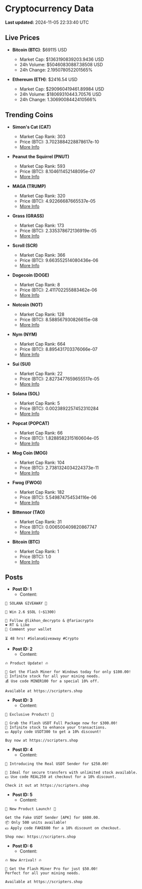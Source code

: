 # Cryptocurrency Data

**Last updated:** 2024-11-05 22:33:40 UTC

## Live Prices
- **Bitcoin (BTC)**: $69115 USD
  - Market Cap: $1363190839203.9436 USD
  - 24h Volume: $50460830887.38508 USD
  - 24h Change: 2.195078052201565%

- **Ethereum (ETH)**: $2416.54 USD
  - Market Cap: $290960419461.89984 USD
  - 24h Volume: $18069310443.70576 USD
  - 24h Change: 1.3069008442410566%

## Trending Coins
- **Simon's Cat (CAT)**
  - Market Cap Rank: 303
  - Price (BTC): 3.7023884228878617e-10
  - [More Info](https://www.coingecko.com/en/coins/simons-cat)

- **Peanut the Squirrel (PNUT)**
  - Market Cap Rank: 593
  - Price (BTC): 8.104611452148095e-07
  - [More Info](https://www.coingecko.com/en/coins/peanut-the-squirrel)

- **MAGA (TRUMP)**
  - Market Cap Rank: 320
  - Price (BTC): 4.92266687665537e-05
  - [More Info](https://www.coingecko.com/en/coins/maga)

- **Grass (GRASS)**
  - Market Cap Rank: 173
  - Price (BTC): 2.335378672136919e-05
  - [More Info](https://www.coingecko.com/en/coins/grass)

- **Scroll (SCR)**
  - Market Cap Rank: 366
  - Price (BTC): 9.663552514080436e-06
  - [More Info](https://www.coingecko.com/en/coins/scroll)

- **Dogecoin (DOGE)**
  - Market Cap Rank: 8
  - Price (BTC): 2.411702255883462e-06
  - [More Info](https://www.coingecko.com/en/coins/dogecoin)

- **Notcoin (NOT)**
  - Market Cap Rank: 128
  - Price (BTC): 8.588567930826615e-08
  - [More Info](https://www.coingecko.com/en/coins/notcoin)

- **Nym (NYM)**
  - Market Cap Rank: 664
  - Price (BTC): 8.895431703376066e-07
  - [More Info](https://www.coingecko.com/en/coins/nym)

- **Sui (SUI)**
  - Market Cap Rank: 22
  - Price (BTC): 2.8273477659655517e-05
  - [More Info](https://www.coingecko.com/en/coins/sui)

- **Solana (SOL)**
  - Market Cap Rank: 5
  - Price (BTC): 0.0023892257452310284
  - [More Info](https://www.coingecko.com/en/coins/solana)

- **Popcat (POPCAT)**
  - Market Cap Rank: 66
  - Price (BTC): 1.8288582315160604e-05
  - [More Info](https://www.coingecko.com/en/coins/popcat)

- **Mog Coin (MOG)**
  - Market Cap Rank: 104
  - Price (BTC): 2.7381324034224373e-11
  - [More Info](https://www.coingecko.com/en/coins/mog-coin)

- **Fwog (FWOG)**
  - Market Cap Rank: 182
  - Price (BTC): 5.549874754534116e-06
  - [More Info](https://www.coingecko.com/en/coins/fwog)

- **Bittensor (TAO)**
  - Market Cap Rank: 31
  - Price (BTC): 0.006500409820867747
  - [More Info](https://www.coingecko.com/en/coins/bittensor)

- **Bitcoin (BTC)**
  - Market Cap Rank: 1
  - Price (BTC): 1.0
  - [More Info](https://www.coingecko.com/en/coins/bitcoin)

## Posts
- **Post ID: 1**
  - Content:
```
🚀 SOLANA GIVEAWAY 🚀

🎁 Win 2.6 $SOL (~$1300)

🤝 Follow @likhon_decrypto & @fariacrypto
❤️ RT & Like
💬 Comment your wallet

⏳ 48 hrs! #SolanaGiveaway #Crypto
```

- **Post ID: 2**
  - Content:
```
🔥 Product Update! 🔥

🚀 Get the Flash Miner for Windows today for only $100.00!
🔋 Infinite stock for all your mining needs.
💰 Use code MINER100 for a special 10% off.

Available at https://scripters.shop
```

- **Post ID: 3**
  - Content:
```
🎁 Exclusive Product! 🎁

💸 Grab the Flash USDT Full Package now for $300.00!
🎉 Infinite stock to enhance your transactions.
💵 Apply code USDT300 to get a 10% discount!

Buy now at https://scripters.shop
```

- **Post ID: 4**
  - Content:
```
💎 Introducing the Real USDT Sender for $250.00!

💼 Ideal for secure transfers with unlimited stock available.
💵 Use code REAL250 at checkout for a 10% discount.

Check it out at https://scripters.shop
```

- **Post ID: 5**
  - Content:
```
🚀 New Product Launch! 🚀

Get the Fake USDT Sender [APK] for $600.00.
📦 Only 500 units available!
💵 Apply code FAKE600 for a 10% discount on checkout.

Shop now: https://scripters.shop
```

- **Post ID: 6**
  - Content:
```
🔥 New Arrival! 🔥

💸 Get the Flash Miner Pro for just $50.00!
Perfect for all your mining needs.

Available at https://scripters.shop
```

